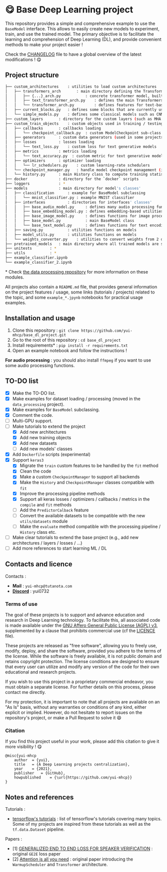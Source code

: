 # :yum: Base Deep Learning project

This repository provides a simple and comprehensive example to use the `BaseModel` interface. This allows to easily create new models to experiment, train, and use the trained model. The primary objective is to facilitate the learning and comprehension of Deep Learning (DL), and provide convenient methods to make your project easier !

Check the [CHANGELOG](https://github.com/yui-mhcp/yui-mhcp/blob/main/CHANGELOG.md) file to have a global overview of the latest modifications ! :yum:

## Project structure

```bash
├── custom_architectures    : utilities to load custom architectures
│   ├── transformers_arch       : main directory defining the Transformers architectures
│   │   ├── {...}_arch.py           : concrete transformer model, built upon the generic transformer blocks
│   │   ├── text_transformer_arch.py    : defines the main Transformers blocks
│   │   └── transformer_arch.py         : defines features for text-based Transformers
│   ├── current_blocks.py   : defines some blocks that are currently used (e.g., Conv + BN + ReLU)
│   └── simple_models.py    : defines some classical models such as CNN / RNN / MLP and siamese
├── custom_layers       : directory for the custom layers (such as MHA / custom activations)
├── custom_train_objects    : custom objects used in training / testing
│   ├── callbacks       : callbacks loading
│   │   └── checkpoint_callback.py  : custom ModelCheckpoint sub-class working with the `CheckpointManager`
│   ├── generators      : custom data generators (used in some projects)
│   ├── losses          : losses loading
│   │   └── text_loss.py    : custom loss for text generative models
│   ├── metrics         : metrics loading
│   │   └── text_accuracy.py  : custom metric for text generative models
│   ├── optimizers      : optimizer loading
│   │   └── lr_schedulers.py    : custom learning-rate schedulers
│   └── checkpoint_manager.py   : handle model checkpoint management (inspired from `tf.train.CheckpointManager`)
│   └── history.py      : main History class to compute training statistics / track config
├── docker              : directory for the `docker` scripts
├── loggers             : *
├── models              : main directory for model's classes'
│   ├── classification      : example for BaseModel subclassing
│   │   └── mnist_classifier.py : example MNIST classifier
│   ├── interfaces          : directories for interfaces' classes'
│   │   ├── base_audio_model.py     : defines many audio processing functions
│   │   ├── base_embedding_model.py : defines embedding-based utilities
│   │   ├── base_image_model.py     : defines functions for image processing
│   │   ├── base_model.py           : main BaseModel class
│   │   └── base_text_model.py      : defines functions for text encoding / decoding / processing
│   ├── saving.py           : utilities functions on models
│   ├── model_utils.py      : utilities functions on models
│   └── weights_converter.py    : utilities to convert weights from 2 different models
├── pretrained_models   : main directory where all trained models are saved
├── unitests        : *
├── utils           : *
├── example_classifier.ipynb
└── example_classifier_2.ipynb
```

\* Check [the data processing repository](https://github.com/yui-mhcp/data_processing) for more information on these modules. 

All projects also contain a `README.md` file, that provides general information on the project features / usage, some links (tutorials / projects) related to the topic, and some `example_*.jpynb` notebooks for practical usage examples. 

## Installation and usage

1. Clone this repository : `git clone https://github.com/yui-mhcp/base_dl_project.git`
2. Go to the root of this repository : `cd base_dl_project`
3. Install requirements\* : `pip install -r requirements.txt`
4. Open an example notebook and follow the instructions !

**For audio processing** : you should also install `ffmpeg` if you want to use some audio processing functions.

## TO-DO list

- [x] Make the TO-DO list.
- [x] Make examples for dataset loading / processing (moved in the `data_processing` project).
- [x] Make examples for `BaseModel` subclassing.
- [x] Comment the code.
- [ ] Multi-GPU support.
- [ ] Make tutorials to extend the project
    - [x] Add new architectures
    - [x] Add new training objects
    - [x] Add new datasets
    - [ ] Add new models' classes
- [x] Add `Dockerfile` scripts (experimental)
- [x] Support `keras3`
    - [x] Migrate the `train` custom features to be handled by the `fit` method
    - [x] Clean the code
    - [x] Make a custom `CheckpointManager` to support all backends
    - [x] Make the `History` and `CheckpointManager` classes compatible with `fit`
    - [x] Improve the processing pipeline methods
    - [x] Support all keras losses / optimizers / callbacks / metrics in the `compile` and `fit` methods
    - [ ] Add the `PredictorCalback` feature
    - [ ] Convert the available datasets to be compatible with the new `utils/datasets` module
    - [ ] Make the `evaluate` method compatible with the processing pipeline / `History` class etc.
- [ ] Make clear tutorials to extend the base project (e.g., add new architectures / layers / losses / ...)
- [ ] Add more references to start learning ML / DL

## Contacts and licence

Contacts :
- **Mail** : `yui-mhcp@tutanota.com`
- **[Discord](https://discord.com)** : yui0732

### Terms of use

The goal of these projects is to support and advance education and research in Deep Learning technology. To facilitate this, all associated code is made available under the [GNU Affero General Public License (AGPL) v3](AGPLv3.licence), supplemented by a clause that prohibits commercial use (cf the [LICENCE](LICENCE) file).

These projects are released as "free software", allowing you to freely use, modify, deploy, and share the software, provided you adhere to the terms of the license. While the software is freely available, it is not public domain and retains copyright protection. The license conditions are designed to ensure that every user can utilize and modify any version of the code for their own educational and research projects.

If you wish to use this project in a proprietary commercial endeavor, you must obtain a separate license. For further details on this process, please contact me directly.

For my protection, it is important to note that all projects are available on an "As Is" basis, without any warranties or conditions of any kind, either explicit or implied. However, do not hesitate to report issues on the repository's project, or make a Pull Request to solve it :smile: 

### Citation

If you find this project useful in your work, please add this citation to give it more visibility ! :yum:

```
@misc{yui-mhcp
    author  = {yui},
    title   = {A Deep Learning projects centralization},
    year    = {2021},
    publisher   = {GitHub},
    howpublished    = {\url{https://github.com/yui-mhcp}}
}
```

## Notes and references 

Tutorials :
- [tensorflow's tutorials](https://tensorflow.org/tutorials) : list of tensorflow's tutorials covering many topics. Some of my projects are inspired from these tutorials as well as the `tf.data.Dataset` pipeline. 

Papers :
- [1] [GENERALIZED END TO END LOSS FOR SPEAKER VERIFICATION](https://arxiv.org/pdf/1710.10467.pdf) : original `GE2E` loss paper
- [2] [Attention is all you need](https://papers.nips.cc/paper/2017/file/3f5ee243547dee91fbd053c1c4a845aa-Paper.pdf) : original paper introducing the `WarmupScheduler` and `Transformer` architecture. 
